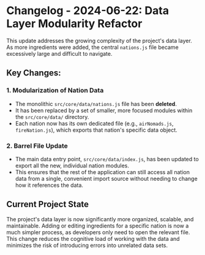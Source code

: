 # Changelog - 2024-06-22: Data Layer Modularity Refactor

This update addresses the growing complexity of the project's data layer. As more ingredients were added, the central `nations.js` file became excessively large and difficult to navigate.

## Key Changes:

### 1. Modularization of Nation Data

-   The monolithic `src/core/data/nations.js` file has been **deleted**.
-   It has been replaced by a set of smaller, more focused modules within the `src/core/data/` directory.
-   Each nation now has its own dedicated file (e.g., `airNomads.js`, `fireNation.js`), which exports that nation's specific data object.

### 2. Barrel File Update

-   The main data entry point, `src/core/data/index.js`, has been updated to export all the new, individual nation modules.
-   This ensures that the rest of the application can still access all nation data from a single, convenient import source without needing to change how it references the data.

## Current Project State

The project's data layer is now significantly more organized, scalable, and maintainable. Adding or editing ingredients for a specific nation is now a much simpler process, as developers only need to open the relevant file. This change reduces the cognitive load of working with the data and minimizes the risk of introducing errors into unrelated data sets. 